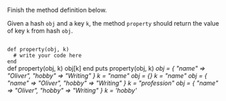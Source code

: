 Finish the method definition below.

Given a hash `obj` and a key `k`, the method `property` should return the value of key `k` from hash `obj`.

<Editor lang="ruby" type="exercise" testMode="multipleInput">
<code>
def property(obj, k)
  # write your code here
end
</code>

<solution>
def property(obj, k)
  obj[k]
end
</solution>

<testcases>
<caller>
puts property(obj, k)
</caller>
<testcase>
<i>
obj = {
  "name" => "Oliver",
  "hobby" => "Writing"
}
k = "name"
</i>
</testcase>
<testcase>
<i>
obj = {}
k = "name"
</i>
</testcase>
<testcase>
<i>
obj = {
  "name" => "Oliver",
  "hobby" => "Writing"
}
k = "profession"
</i>
</testcase>
<testcase>
<i>
obj = {
  "name" => "Oliver",
  "hobby" => "Writing"
}
k = 'hobby'
</i>
</testcase>
</testcases>
</Editor>